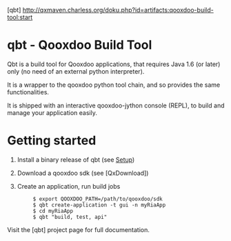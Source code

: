 [Setup]: http://qxmaven.charless.org/doku.php?id=artifacts:qooxdoo-build-tool:setup
[QxDownloqd]: http://qooxdoo.org/download
[qbt] http://qxmaven.charless.org/doku.php?id=artifacts:qooxdoo-build-tool:start

# qbt - Qooxdoo Build Tool

Qbt is a build tool for Qooxdoo applications, that requires Java 1.6 (or later) only (no need of an external python interpreter).

It is a wrapper to the qooxdoo python tool chain, and so provides the same functionalities.

It is shipped with an interactive qooxdoo-jython console (REPL), to build and manage your application easily. 

# Getting started

1. Install a binary release of qbt (see [Setup])

2. Download a qooxdoo sdk (see [QxDownload])

3. Create an application, run build jobs

			$ export QOOXDOO_PATH=/path/to/qooxdoo/sdk
			$ qbt create-application -t gui -n myRiaApp
			$ cd myRiaApp
			$ qbt "build, test, api"
			
Visit the [qbt] project page for full documentation.